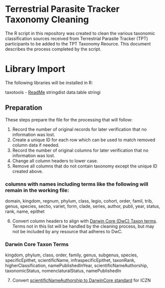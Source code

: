 # Terrestrial Parasite Tracker Taxonomy Cleaning

The R script in this repository was created to clean the various taxonomic classification sources received from Terrestrial Parasite Tracker (TPT) participants to be added to the TPT Taxonomy Reource. This document describes the process completed by the script.

# Library Import
The following libraries will be installed in R:

taxotools - [ReadMe](https://github.com/vijaybarve/taxotools/commit/7dfa7a0fbde290966482bf8741b042c80efbff19?branch=7dfa7a0fbde290966482bf8741b042c80efbff19&diff=unified&short_path=b335630#diff-b335630551682c19a781afebcf4d07bf978fb1f8ac04c6bf87428ed5106870f5)
stringdist
data.table
stringi

## Preparation
These steps prepare the file for the processing that will follow:

1. Record the number of original records for later verification that no information was lost.
2. Create a unique ID for each row which can be used to match removed column data if needed.
3. Record the number of original columns for later verification that no information was lost.
4. Change all column headers to lower case.
5. Remove all columns that do not contain taxonomy except the unique ID created above. 

### columns with names including terms like the following will remain in the working file:
domain, kingdom, regnum, phylum, class, legio, cohort, order, famil, trib, genus, species, sectio, variet, form, clade, series, author, publi, year, status, rank, name, epithet

6. Convert column headers to align with <a href="https://dwc.tdwg.org/terms/#taxon" class="external">Darwin Core (DwC) Taxon terms</a>. Terms not in this list will be handled by the cleaning process, but may not be included by any resource that adheres to DwC.

### Darwin Core Taxon Terms 
kingdom, phylum, class, order, family, genus, subgenus, species, specificEpithet, scientificName, infraspecificEpithet, taxonRank, higherClassification, namePublishedInYear, scientificNameAuthorship, taxonomicStatus, nomenclaturalStatus, namePublishedIn

7. Convert <a href="https://dwc.tdwg.org/terms/#dwc:scientificNameAuthorship" class="external">scientificNameAuthorship to DarwinCore standard</a> for ICZN

